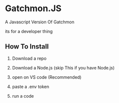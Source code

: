 # Gatchmon.JS

A Javascript Version Of Gatchmon

its for a developer thing

## How To Install
1. Download a repo

2. Download a Node.js (skip This if you have Node.js)

3. open on VS code (Recommended)

4. paste a .env token

5. run a code
